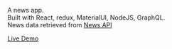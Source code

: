 A news app. \
Built with React, redux, MaterialUI, NodeJS, GraphQL. \
News data retrieved from [News API](https://newsapi.org/)

[Live Demo](https://cptdoraemon.github.io/news-app/)